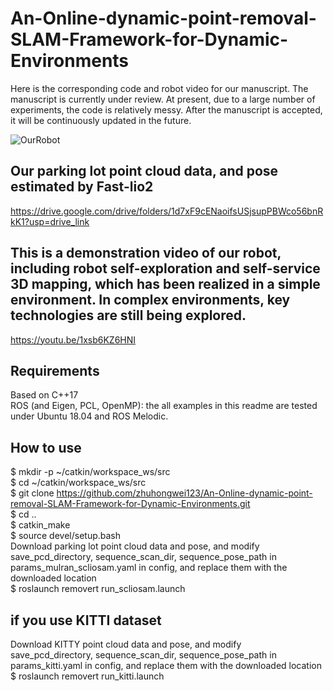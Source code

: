 # An-Online-dynamic-point-removal-SLAM-Framework-for-Dynamic-Environments
Here is the corresponding code and robot video for our manuscript. The manuscript is currently under review. At present, due to a large number of experiments, the code is relatively messy. After the manuscript is accepted, it will be continuously updated in the future.

![OurRobot](https://github.com/zhuhongwei123/An-Online-dynamic-point-removal-SLAM-Framework-for-Dynamic-Environments/blob/main/Robot_hardware.png)

## Our parking lot point cloud data, and pose estimated by Fast-lio2
https://drive.google.com/drive/folders/1d7xF9cENaoifsUSjsupPBWco56bnRkK1?usp=drive_link 

## This is a demonstration video of our robot, including robot self-exploration and self-service 3D mapping, which has been realized in a simple environment. In complex environments, key technologies are still being explored.
https://youtu.be/1xsb6KZ6HNI

## Requirements
Based on C++17 <br>
ROS (and Eigen, PCL, OpenMP): the all examples in this readme are tested under Ubuntu 18.04 and ROS Melodic.

## How to use
$ mkdir -p ~/catkin/workspace_ws/src <br>
$ cd ~/catkin/workspace_ws/src <br>
$ git clone https://github.com/zhuhongwei123/An-Online-dynamic-point-removal-SLAM-Framework-for-Dynamic-Environments.git <br>
$ cd ..  <br>
$ catkin_make <br>
$ source devel/setup.bash <br>
Download parking lot point cloud data and pose, and modify save_pcd_directory, sequence_scan_dir, sequence_pose_path in params_mulran_scliosam.yaml in config, and replace them with the downloaded location <br>
$ roslaunch removert run_scliosam.launch
## if you use KITTI dataset <br>
Download KITTY point cloud data and pose, and modify save_pcd_directory, sequence_scan_dir, sequence_pose_path in params_kitti.yaml in config, and replace them with the downloaded location <br>
$ roslaunch removert run_kitti.launch 
